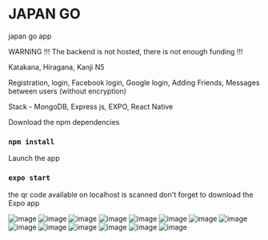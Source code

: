 # JAPAN GO
japan go app

WARNING !!! The backend is not hosted, there is not enough funding !!!

Katakana,
Hiragana,
Kanji N5

Registration, login, Facebook login, Google login,
Adding Friends,
Messages between users (without encryption)

Stack - 
MongoDB,
Express js,
EXPO,
React Native

Download the npm dependencies
### `npm install`
Launch the app
### `expo start`
the qr code available on localhost is scanned
don't forget to download the Expo app

![image](https://user-images.githubusercontent.com/85076219/206913929-ccce93e7-1ac0-486e-aad5-53f04129cb36.png)
![image](https://user-images.githubusercontent.com/85076219/206913944-52d051b0-53f2-4e9d-954c-29ea7f9b56a4.png)
![image](https://user-images.githubusercontent.com/85076219/206913950-a7b9bdc9-c192-4fbc-8a49-b8842a6b5664.png)
![image](https://user-images.githubusercontent.com/85076219/206913955-964490e8-c003-42dd-a3dc-a63ab3ee4684.png)
![image](https://user-images.githubusercontent.com/85076219/206913959-c0e4bc74-178d-4b2b-b89e-1b5a863225e7.png)
![image](https://user-images.githubusercontent.com/85076219/206913963-83012dcc-aea7-4f3f-b390-4d854b40a2c5.png)
![image](https://user-images.githubusercontent.com/85076219/206913969-d4450cc8-053a-4862-9869-1bc33d1d01d8.png)
![image](https://user-images.githubusercontent.com/85076219/206913975-e382d68b-ed6b-4af3-afeb-ad78b2a62abd.png)
![image](https://user-images.githubusercontent.com/85076219/206913979-0b270647-7e22-4eb2-a72e-55c854d287bf.png)
![image](https://user-images.githubusercontent.com/85076219/206913986-1079d088-4433-472b-b3e5-a247822654c6.png)
![image](https://user-images.githubusercontent.com/85076219/206913988-0b118099-1fad-494c-8170-cfdf32d34e6b.png)
![image](https://user-images.githubusercontent.com/85076219/206913993-9ca50ec8-9fe8-42f4-88d7-27c4f5b9d464.png)
![image](https://user-images.githubusercontent.com/85076219/206913998-e3428763-3db6-4dec-8032-ad33d4ca0570.png)
![image](https://user-images.githubusercontent.com/85076219/206914022-6354aeb5-be53-4e9e-8361-ca1f1f496031.png)
